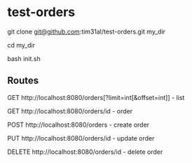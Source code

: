 # test-orders

git clone git@github.com:tim31al/test-orders.git my_dir

cd my_dir

bash init.sh

## Routes

GET http://localhost:8080/orders[?limit=int[&offset=int]] - list

GET http://localhost:8080/orders/id - order

POST http://localhost:8080/orders - create order

PUT http://localhost:8080/orders/id - update order

DELETE http://localhost:8080/orders/id - delete order
